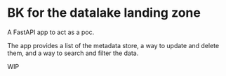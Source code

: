 # BK for the datalake landing zone

A FastAPI app to act as a poc.

The app provides a list of the metadata store, a way to update
and delete them, and a way to search and filter the data.

WIP
